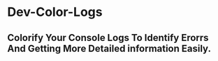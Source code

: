 # Dev-Color-Logs

## Colorify Your Console Logs To Identify Erorrs And Getting More Detailed information Easily.
